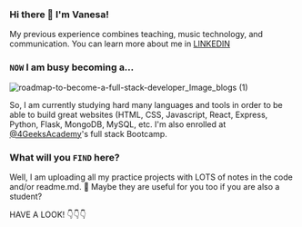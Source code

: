 ### Hi there 👋 I'm Vanesa!

My previous experience combines teaching, music technology, and communication. You can learn more about me in [LINKEDIN](https://www.linkedin.com/in/vanesajuarezparis/) 

### `NOW` I am busy becoming a...

![roadmap-to-become-a-full-stack-developer_Image_blogs (1)](https://github.com/vanesascode/vanesascode/assets/131259155/bf746aa5-4ef0-4dbd-8a96-86db3019db8c)

So, I am currently studying hard many languages and tools in order to be able to build great websites (HTML, CSS, Javascript, React, Express, Python, Flask, MongoDB, MySQL, etc. I'm also enrolled at [@4GeeksAcademy](https://github.com/4GeeksAcademy)'s full stack Bootcamp. 

### What will you `FIND` here?

Well, I am uploading all my practice projects with LOTS of notes in the code and/or readme.md. 🤔 Maybe they are useful for you too if you are also a student? 

HAVE A LOOK! 👇👇👇


 
